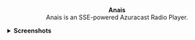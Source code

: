 <p align="center">
    <strong>Anais</strong>
    <br>
    Anais is an SSE-powered Azuracast Radio Player.
</p>


<details>
  <summary><strong>Screenshots</strong></summary>

  <ul>
    <img src="src/gallery/Screenshot From 2025-04-04 02-52-07.png" alt="Image 1" >
    <img src="src/gallery/Screenshot From 2025-04-04 02-52-14.png" alt="Image 2">
    <img src="src/gallery/Screenshot From 2025-04-04 01-31-50.png" alt="Image 3">
    <img src="src/gallery/Screenshot From 2025-04-04 01-32-11.png" alt="Image 4">
  </ul>

</details>

